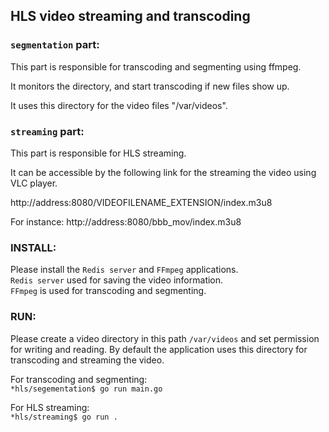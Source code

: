 ## HLS video streaming and transcoding

### `segmentation` part:
 <p>This part is responsible for transcoding and segmenting using ffmpeg.</p>
  <p>It monitors the directory, and start
transcoding if new files show up.</p>
<p>It uses this directory for the video files "/var/videos".</p>

### `streaming` part:
<p>This part is responsible for HLS streaming.</p>
 <p>It can be accessible by the following link for the streaming the video using VLC player.</p>
 <p>http://address:8080/VIDEOFILENAME_EXTENSION/index.m3u8</p>
 <p>For instance: http://address:8080/bbb_mov/index.m3u8</p>
 
 ### INSTALL:
 Please install the `Redis server` and `FFmpeg` applications.<br>
 `Redis server` used for saving the video information. <br>
 `FFmpeg` is used for transcoding and segmenting.
 ### RUN:
 Please create a video directory in this path `/var/videos` and set permission for writing and reading. By default the application uses this directory for transcoding and streaming the video. <br>
 
 For transcoding and segmenting:<br>
 `*hls/segementation$ go run main.go` <br>
 
 For HLS streaming: <br>
 `*hls/streaming$ go run .`<br>
